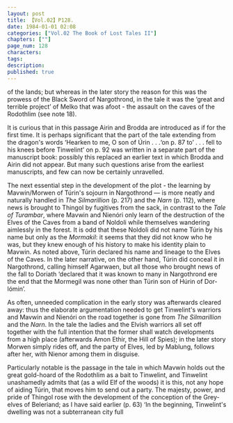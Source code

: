 ```yaml
---
layout: post
title: 【Vol.02】P128.
date: 1984-01-01 02:08
categories: ["Vol.02 The Book of Lost Tales II"]
chapters: [""]
page_num: 128
characters: 
tags: 
description: 
published: true
---
```


<p style="text-indent: 0;">
of the lands; but whereas in the later story the reason for this was the prowess of the Black Sword of Nargothrond, in the tale it was the ‘great and terrible project’ of Melko that was afoot - the assault on the caves of the Rodothlim (see note 18).
</p>

It is curious that in this passage Airin and Brodda are introduced as if for the first time. It is perhaps significant that the part of the tale extending from the dragon's words ‘Hearken to me, O son of Úrin . . .‘on p. 87 to’ . . . fell to his knees before Tinwelint’ on p. 92 was written in a separate part of the manuscript book: possibly this replaced an earlier text in which Brodda and Airin did not appear. But many such questions arise from the earliest manuscripts, and few can now be certainly unravelled.

The next essential step in the development of the plot - the learning by Mavwin/Morwen of Túrin's sojourn in Nargothrond — is more neatly and naturally handled in <I>The Silmarillion</I> (p. 217) and the <I>Narn</I> (p. 112), where news is brought to Thingol by fugitives from the sack, in contrast to the <I>Tale of Turambar</I>, where Mavwin and Nienóri only learn of the destruction of the Elves of the Caves from a band of Noldoli while themselves wandering aimlessly in the forest. It is odd that these Noldoli did not name Túrin by his name but only as the <I>Mormakil</I>: it seems that they did not know who he was, but they knew enough of his history to make his identity plain to Mavwin. As noted above, Túrin declared his name and lineage to the Elves of the Caves. In the later narrative, on the other hand, Túrin did conceal it in Nargothrond, calling himself Agarwaen, but all those who brought news of the fall to Doriath ‘declared that it was known to many in Nargothrond ere the end that the Mormegil was none other than Túrin son of Húrin of Dor-lómin’.

As often, unneeded complication in the early story was afterwards cleared away: thus the elaborate argumentation needed to get Tinwelint's warriors and Mavwin and Nienóri on the road together is gone from <I>The Silmarillion</I> and the <I>Narn</I>. In the tale the ladies and the Elvish warriors all set off together with the full intention that the former shall watch developments from a high place (afterwards Amon Ethir, the Hill of Spies); in the later story Morwen simply rides off, and the party of Elves, led by Mablung, follows after her, with Nienor among them in disguise.

Particularly notable is the passage in the tale in which Mavwin holds out the great gold-hoard of the Rodothlim as a bait to Tinwelint, and Tinwelint unashamedly admits that (as a wild Elf of the woods) it is this, not any hope of aiding Túrin, that moves him to send out a party. The majesty, power, and pride of Thingol rose with the development of the conception of the Grey-elves of Beleriand; as I have said earlier (p. 63) ‘In the beginning, Tinwelint's dwelling was not a subterranean city full

